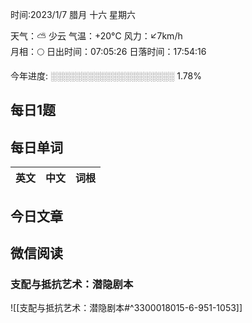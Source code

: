 

时间:2023/1/7 腊月 十六 星期六


天气：⛅️  少云 气温：+20°C 风力：↙7km/h  
月相：🌕 日出时间：07:05:26 日落时间：17:54:16

今年进度: ░░░░░░░░░░░░░░░░░░░░ 1.78%


## 每日1题



## 每日单词

| 英文       | 中文       |词根|
| ---------- | ---------- | ---|


## 今日文章



## 微信阅读

<!-- start of weread -->

### 支配与抵抗艺术：潜隐剧本
![[支配与抵抗艺术：潜隐剧本#^3300018015-6-951-1053]]

<!-- end of weread -->
